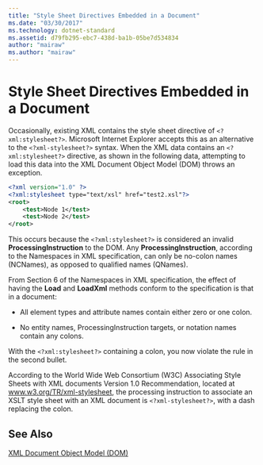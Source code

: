 ```yaml
---
title: "Style Sheet Directives Embedded in a Document"
ms.date: "03/30/2017"
ms.technology: dotnet-standard
ms.assetid: d79fb295-ebc7-438d-ba1b-05be7d534834
author: "mairaw"
ms.author: "mairaw"
---
```

# Style Sheet Directives Embedded in a Document
Occasionally, existing XML contains the style sheet directive of `<?xml:stylesheet?>`. Microsoft Internet Explorer accepts this as an alternative to the `<?xml-stylesheet?>` syntax. When the XML data contains an `<?xml:stylesheet?>` directive, as shown in the following data, attempting to load this data into the XML Document Object Model (DOM) throws an exception.  
  
```xml  
<?xml version="1.0" ?>  
<?xml:stylesheet type="text/xsl" href="test2.xsl"?>  
<root>  
    <test>Node 1</test>  
    <test>Node 2</test>  
</root>  
```  
  
 This occurs because the `<?xml:stylesheet?>` is considered an invalid **ProcessingInstruction** to the DOM. Any **ProcessingInstruction**, according to the Namespaces in XML specification, can only be no-colon names (NCNames), as opposed to qualified names (QNames).  
  
 From Section 6 of the Namespaces in XML specification, the effect of having the **Load** and **LoadXml** methods conform to the specification is that in a document:  
  
-   All element types and attribute names contain either zero or one colon.  
  
-   No entity names, ProcessingInstruction targets, or notation names contain any colons.  
  
 With the `<?xml:stylesheet?>` containing a colon, you now violate the rule in the second bullet.  
  
 According to the World Wide Web Consortium (W3C) Associating Style Sheets with XML documents Version 1.0 Recommendation, located at www.w3.org/TR/xml-stylesheet, the processing instruction to associate an XSLT style sheet with an XML document is `<?xml-stylesheet?>`, with a dash replacing the colon.  
  
## See Also  
 [XML Document Object Model (DOM)](../../../../docs/standard/data/xml/xml-document-object-model-dom.md)
